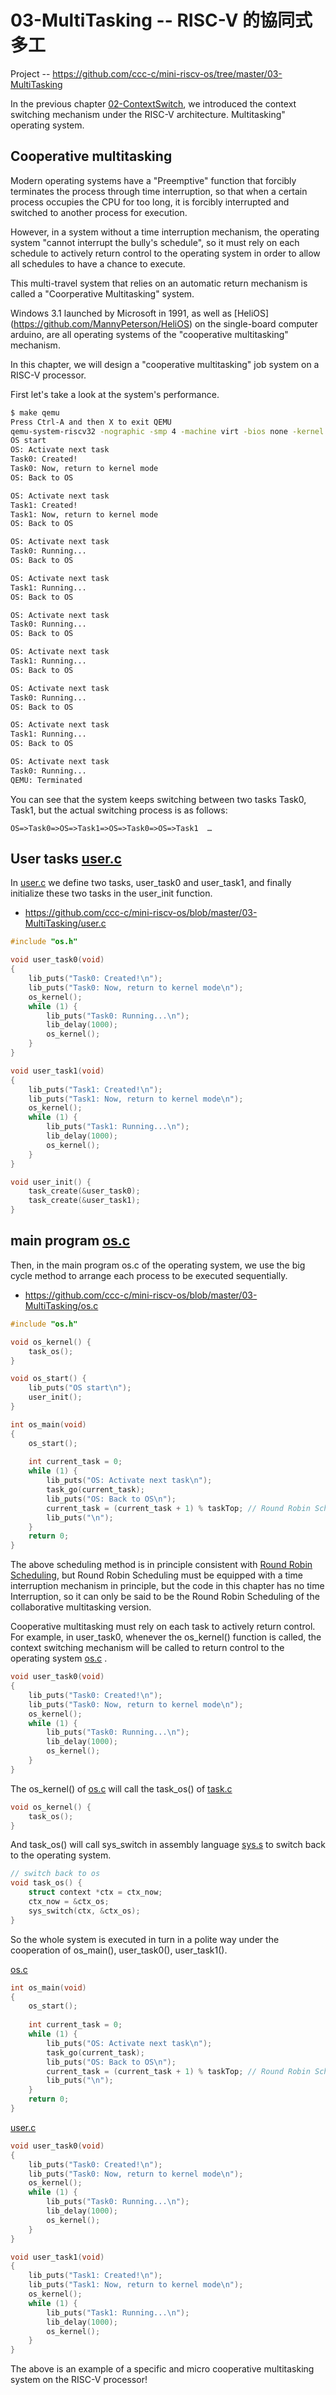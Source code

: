 # 03-MultiTasking -- RISC-V 的協同式多工

[os.c]:https://github.com/ccc-c/mini-riscv-os/blob/master/03-MultiTasking/os.c

[task.c]:https://github.com/ccc-c/mini-riscv-os/blob/master/03-MultiTasking/task.c

[user.c]:https://github.com/ccc-c/mini-riscv-os/blob/master/03-MultiTasking/user.c

[sys.s]:https://github.com/ccc-c/mini-riscv-os/blob/master/03-MultiTasking/sys.s

Project -- https://github.com/ccc-c/mini-riscv-os/tree/master/03-MultiTasking

In the previous chapter [02-ContextSwitch](02-ContextSwitch.md), we introduced the context switching mechanism under the RISC-V architecture. Multitasking" operating system.

## Cooperative multitasking

Modern operating systems have a "Preemptive" function that forcibly terminates the process through time interruption, so that when a certain process occupies the CPU for too long, it is forcibly interrupted and switched to another process for execution.

However, in a system without a time interruption mechanism, the operating system "cannot interrupt the bully's schedule", so it must rely on each schedule to actively return control to the operating system in order to allow all schedules to have a chance to execute.

This multi-travel system that relies on an automatic return mechanism is called a "Coorperative Multitasking" system.

Windows 3.1 launched by Microsoft in 1991, as well as [HeliOS] (https://github.com/MannyPeterson/HeliOS) on the single-board computer arduino, are all operating systems of the "cooperative multitasking" mechanism.

In this chapter, we will design a "cooperative multitasking" job system on a RISC-V processor.

First let's take a look at the system's performance.
```sh
$ make qemu
Press Ctrl-A and then X to exit QEMU
qemu-system-riscv32 -nographic -smp 4 -machine virt -bios none -kernel os.elf
OS start
OS: Activate next task
Task0: Created!
Task0: Now, return to kernel mode
OS: Back to OS

OS: Activate next task
Task1: Created!
Task1: Now, return to kernel mode
OS: Back to OS

OS: Activate next task
Task0: Running...
OS: Back to OS

OS: Activate next task
Task1: Running...
OS: Back to OS

OS: Activate next task
Task0: Running...
OS: Back to OS

OS: Activate next task
Task1: Running...
OS: Back to OS

OS: Activate next task
Task0: Running...
OS: Back to OS

OS: Activate next task
Task1: Running...
OS: Back to OS

OS: Activate next task
Task0: Running...
QEMU: Terminated
```

You can see that the system keeps switching between two tasks Task0, Task1, but the actual switching process is as follows:

```
OS=>Task0=>OS=>Task1=>OS=>Task0=>OS=>Task1  …
```

## User tasks [user.c]

In [user.c] we define two tasks, user_task0 and user_task1, and finally initialize these two tasks in the user_init function.
* https://github.com/ccc-c/mini-riscv-os/blob/master/03-MultiTasking/user.c

```cpp
#include "os.h"

void user_task0(void)
{
	lib_puts("Task0: Created!\n");
	lib_puts("Task0: Now, return to kernel mode\n");
	os_kernel();
	while (1) {
		lib_puts("Task0: Running...\n");
		lib_delay(1000);
		os_kernel();
	}
}

void user_task1(void)
{
	lib_puts("Task1: Created!\n");
	lib_puts("Task1: Now, return to kernel mode\n");
	os_kernel();
	while (1) {
		lib_puts("Task1: Running...\n");
		lib_delay(1000);
		os_kernel();
	}
}

void user_init() {
	task_create(&user_task0);
	task_create(&user_task1);
}
```

## main program [os.c]

Then, in the main program os.c of the operating system, we use the big cycle method to arrange each process to be executed sequentially.
* https://github.com/ccc-c/mini-riscv-os/blob/master/03-MultiTasking/os.c

```cpp
#include "os.h"

void os_kernel() {
	task_os();
}

void os_start() {
	lib_puts("OS start\n");
	user_init();
}

int os_main(void)
{
	os_start();
	
	int current_task = 0;
	while (1) {
		lib_puts("OS: Activate next task\n");
		task_go(current_task);
		lib_puts("OS: Back to OS\n");
		current_task = (current_task + 1) % taskTop; // Round Robin Scheduling
		lib_puts("\n");
	}
	return 0;
}
```

The above scheduling method is in principle consistent with [Round Robin Scheduling](https://en.wikipedia.org/wiki/Round-robin_scheduling), but Round Robin Scheduling must be equipped with a time interruption mechanism in principle, but the code in this chapter has no time Interruption, so it can only be said to be the Round Robin Scheduling of the collaborative multitasking version.

Cooperative multitasking must rely on each task to actively return control. For example, in user_task0, whenever the os_kernel() function is called, the context switching mechanism will be called to return control to the operating system [os.c] .
```cpp
void user_task0(void)
{
	lib_puts("Task0: Created!\n");
	lib_puts("Task0: Now, return to kernel mode\n");
	os_kernel();
	while (1) {
		lib_puts("Task0: Running...\n");
		lib_delay(1000);
		os_kernel();
	}
}
```

The os_kernel() of [os.c] will call the task_os() of [task.c]
```cpp
void os_kernel() {
	task_os();
}
```

And task_os() will call sys_switch in assembly language [sys.s] to switch back to the operating system.
```cpp
// switch back to os
void task_os() {
	struct context *ctx = ctx_now;
	ctx_now = &ctx_os;
	sys_switch(ctx, &ctx_os);
}
```

So the whole system is executed in turn in a polite way under the cooperation of os_main(), user_task0(), user_task1().

[os.c]

```cpp
int os_main(void)
{
	os_start();
	
	int current_task = 0;
	while (1) {
		lib_puts("OS: Activate next task\n");
		task_go(current_task);
		lib_puts("OS: Back to OS\n");
		current_task = (current_task + 1) % taskTop; // Round Robin Scheduling
		lib_puts("\n");
	}
	return 0;
}
```

[user.c]

```cpp
void user_task0(void)
{
	lib_puts("Task0: Created!\n");
	lib_puts("Task0: Now, return to kernel mode\n");
	os_kernel();
	while (1) {
		lib_puts("Task0: Running...\n");
		lib_delay(1000);
		os_kernel();
	}
}

void user_task1(void)
{
	lib_puts("Task1: Created!\n");
	lib_puts("Task1: Now, return to kernel mode\n");
	os_kernel();
	while (1) {
		lib_puts("Task1: Running...\n");
		lib_delay(1000);
		os_kernel();
	}
}
```

The above is an example of a specific and micro cooperative multitasking system on the RISC-V processor!
